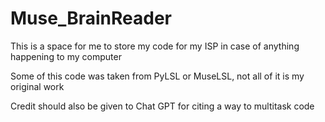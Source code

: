 # Muse_BrainReader
This is a space for me to store my code for my ISP in case of anything happening to my computer

Some of this code was taken from PyLSL or MuseLSL, not all of it is my original work

Credit should also be given to Chat GPT for citing a way to multitask code
